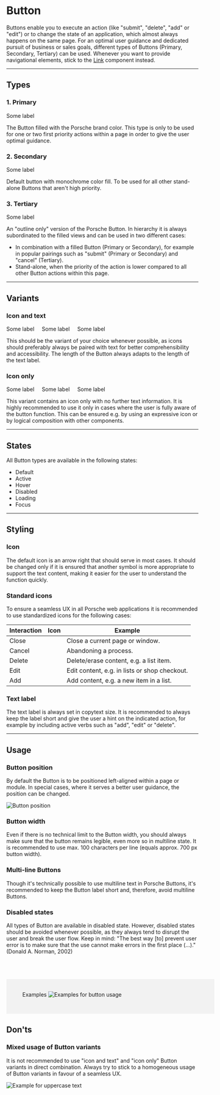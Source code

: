 # Button

Buttons enable you to execute an action (like "submit", "delete", "add" or "edit") or to change the state of an application, which almost always happens on the same page. For an optimal user guidance and dedicated pursuit of business or sales goals, different types of Buttons (Primary, Secondary, Tertiary) can be used. Whenever you want to provide navigational elements, stick to the [Link](#/components/navigation/link) component instead.

---

## Types

### 1. Primary

<p-button variant="primary">Some label</p-button> 

The Button filled with the Porsche brand color. This type is only to be used for one or two first priority actions within a page in order to give the user optimal guidance.

### 2. Secondary

<p-button>Some label</p-button>

Default button with monochrome color fill. To be used for all other stand-alone Buttons that aren't high priority.

### 3. Tertiary

<p-button variant="tertiary">Some label</p-button>

An "outline only" version of the Porsche Button. In hierarchy it is always subordinated to the filled views and can be used in two different cases:

- In combination with a filled Button (Primary or Secondary), for example in popular pairings such as "submit" (Primary or Secondary) and "cancel" (Tertiary).
- Stand-alone, when the priority of the action is lower compared to all other Button actions within this page.


---

## Variants

### Icon and text

<p-button variant="primary">Some label</p-button> <p-button style="margin-left:16px;">Some label</p-button> <p-button variant="tertiary" style="margin-left:16px;">Some label</p-button>

This should be the variant of your choice whenever possible, as icons should preferably always be paired with text for better comprehensibility and accessibility. 
The length of the Button always adapts to the length of the text label. 

### Icon only

<p-button variant="primary" hide-label="true">Some label</p-button> <p-button hide-label="true" style="margin-left:16px;">Some label</p-button>
 <p-button variant="tertiary" hide-label="true" style="margin-left:16px;">Some label</p-button>

This variant contains an icon only with no further text information. It is highly recommended to use it only in cases where the user is fully aware of the button function. This can be ensured e.g. by using an expressive icon or by logical composition with other components.

---

## States

All Button types are available in the following states:

* Default
* Active
* Hover
* Disabled
* Loading
* Focus

---

## Styling

### Icon
The default icon is an arrow right that should serve in most cases. It should be changed only if it is ensured that another symbol is more appropriate to support the text content, making it easier for the user to understand the function quickly. 


### Standard icons
To ensure a seamless UX in all Porsche web applications it is recommended to use standardized icons for the following cases:

| Interaction | Icon | Example |
|----|----|----|
| Close | <p-icon name="close" aria-label="Close"></p-icon> | Close a current page or window. |
| Cancel | <p-icon name="close" aria-label="Close"></p-icon> | Abandoning a process. |
| Delete | <p-icon name="delete" aria-label="Delete"></p-icon> | Delete/erase content, e.g. a list item. | 
| Edit | <p-icon name="edit" aria-label="Edit"></p-icon> | Edit content, e.g. in lists or shop checkout. | 	
| Add | <p-icon name="add" aria-label="Add"></p-icon> | Add content, e.g. a new item in a list. | 

### Text label
The text label is always set in copytext size. It is recommended to always keep the label short and give the user a hint on the indicated action, for example by including active verbs such as "add", "edit" or "delete". 

---

## Usage

### Button position

By default the Button is to be positioned left-aligned within a page or module. In special cases, where it serves a better user guidance, the position can be changed.

![Button position](./assets/button-position.png)

### Button width

Even if there is no technical limit to the Button width, you should always make sure that the button remains legible, even more so in multiline state. It is recommended to use max. 100 characters per line (equals approx. 700 px button width).

### Multi-line Buttons

Though it's technically possible to use multiline text in Porsche Buttons, it's recommended to keep the Button label short and, therefore, avoid multiline Buttons. 


### Disabled states

All types of Button are available in disabled state. However, disabled states should be avoided whenever possible, as they always tend to disrupt the user and break the user flow. Keep in mind: "The best way [to] prevent user error is to make sure that the use cannot make errors in the first place (…)." (Donald A. Norman, 2002)


<div style="background:#F2F2F2; width:100%; margin-top: 64px; padding-top: 32px; padding-left: 42px; padding-bottom: 42px;">
    <p-headline variant="headline-3" tag="h3" style="margin-bottom: 24px;">Examples</p-headline>
    <img src="./assets/button-examples.png" alt="Examples for button usage"/>
</div>


## Don'ts

### Mixed usage of Button variants

It is not recommended to use "icon and text" and "icon only" Button variants in direct combination. Always try to stick to a homogeneous usage of Button variants in favour of a seamless UX. 
  
![Example for uppercase text](./assets/button-do-not.png)
